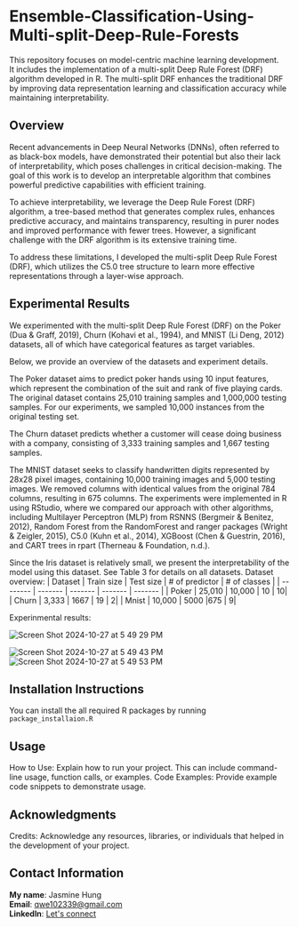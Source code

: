 # Ensemble-Classification-Using-Multi-split-Deep-Rule-Forests
This repository focuses on model-centric machine learning development. \
It includes the implementation of a multi-split Deep Rule Forest (DRF) algorithm developed in R. The multi-split DRF enhances the traditional DRF by improving data representation learning and classification accuracy while maintaining interpretability.

## Overview
Recent advancements in Deep Neural Networks (DNNs), often referred to as black-box models, have demonstrated their potential but also their lack of interpretability, which poses challenges in critical decision-making. The goal of this work is to develop an interpretable algorithm that combines powerful predictive capabilities with efficient training.

To achieve interpretability, we leverage the Deep Rule Forest (DRF) algorithm, a tree-based method that generates complex rules, enhances predictive accuracy, and maintains transparency, resulting in purer nodes and improved performance with fewer trees. However, a significant challenge with the DRF algorithm is its extensive training time.

To address these limitations, I developed the multi-split Deep Rule Forest (DRF), which utilizes the C5.0 tree structure to learn more effective representations through a layer-wise approach.

## Experimental Results

We experimented with the multi-split Deep Rule Forest (DRF) on the Poker (Dua & Graff, 2019), Churn (Kohavi et al., 1994), and MNIST (Li Deng, 2012) datasets, all of which have categorical features as target variables.

Below, we provide an overview of the datasets and experiment details.

The Poker dataset aims to predict poker hands using 10 input features, which represent the combination of the suit and rank of five playing cards. The original dataset contains 25,010 training samples and 1,000,000 testing samples. For our experiments, we sampled 10,000 instances from the original testing set.

The Churn dataset predicts whether a customer will cease doing business with a company, consisting of 3,333 training samples and 1,667 testing samples.

The MNIST dataset seeks to classify handwritten digits represented by 28x28 pixel images, containing 10,000 training images and 5,000 testing images. We removed columns with identical values from the original 784 columns, resulting in 675 columns. The experiments were implemented in R using RStudio, where we compared our approach with other algorithms, including Multilayer Perceptron (MLP) from RSNNS (Bergmeir & Benitez, 2012), Random Forest from the RandomForest and ranger packages (Wright & Zeigler, 2015), C5.0 (Kuhn et al., 2014), XGBoost (Chen & Guestrin, 2016), and CART trees in rpart (Therneau & Foundation, n.d.).

Since the Iris dataset is relatively small, we present the interpretability of the model using this dataset. See Table 3 for details on all datasets.
Dataset overview:
| Dataset    | Train size | Test size | # of predictor | # of classes |
| -------- | ------- | ------- | ------- | ------- |
| Poker  | 25,010    | 10,000    | 10 | 10|
| Churn | 3,333     | 1667    | 19 | 2|
| Mnist    | 10,000    | 5000    |675 | 9|

Experinmental results:

![Screen Shot 2024-10-27 at 5 49 29 PM](https://github.com/user-attachments/assets/99493b3d-4759-4e1d-a8f1-ea0baff8a4da)

![Screen Shot 2024-10-27 at 5 49 43 PM](https://github.com/user-attachments/assets/c19ef572-5d43-407d-81ec-392f3b710ad2)
![Screen Shot 2024-10-27 at 5 49 53 PM](https://github.com/user-attachments/assets/54e7573a-4b07-448b-bf5a-fce8a66166a0)


## Installation Instructions
You can install the all required R packages by running `package_installaion.R` 

## Usage
How to Use: Explain how to run your project. This can include command-line usage, function calls, or examples.
Code Examples: Provide example code snippets to demonstrate usage.


## Acknowledgments
Credits: Acknowledge any resources, libraries, or individuals that helped in the development of your project.

## Contact Information
**My name**: Jasmine Hung \
**Email**: qwe102339@gmail.com\
**LinkedIn**: [Let's connect](https://www.linkedin.com/in/jasmine-hung-043149238/) 

